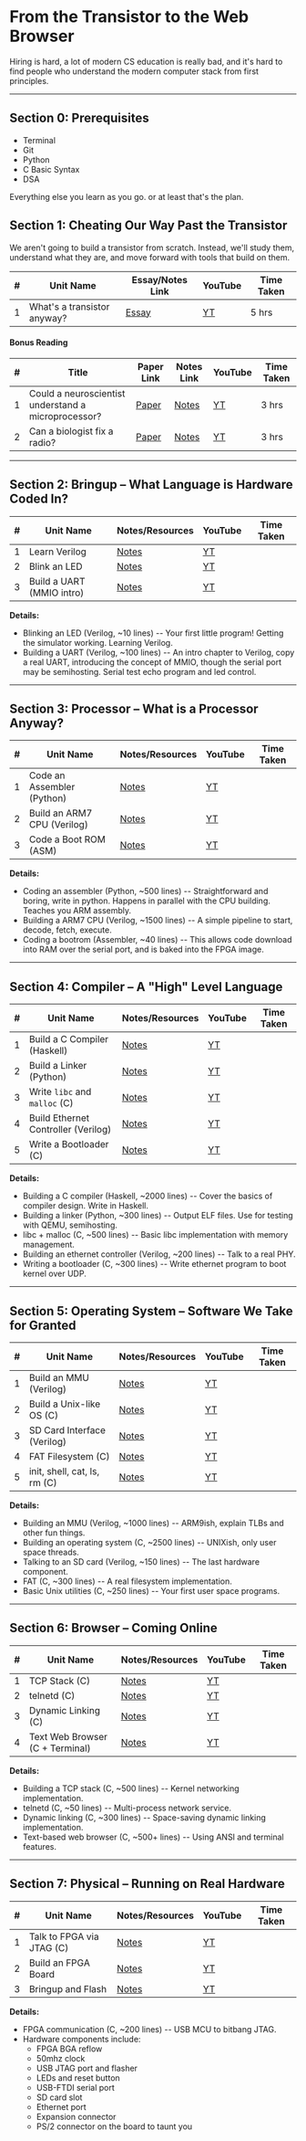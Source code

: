 # From the Transistor to the Web Browser  

Hiring is hard, a lot of modern CS education is really bad, and it's hard to find people who understand the modern computer stack from first principles.

---

## Section 0: Prerequisites

- Terminal
- Git
- Python
- C Basic Syntax
- DSA

Everything else you learn as you go. or at least that's the plan.


## Section 1: Cheating Our Way Past the Transistor  
We aren't going to build a transistor from scratch. Instead, we'll study them, understand what they are, and move forward with tools that build on them.

| # | Unit Name                          | Essay/Notes Link | YouTube | Time Taken |
|---|-----------------------------------|------------------|---------|------------|
| 1 | What's a transistor anyway?       | [Essay](#)       | [YT](#) | 5 hrs      |

#### Bonus Reading
| # | Title                                             | Paper Link | Notes Link | YouTube | Time Taken |
|---|---------------------------------------------------|------------|------------|---------|------------|
| 1 | Could a neuroscientist understand a microprocessor? | [Paper](https://journals.plos.org/ploscompbiol/article?id=10.1371/journal.pcbi.1005268) | [Notes](#) | [YT](#) | 3 hrs      |
| 2 | Can a biologist fix a radio?                      | [Paper](https://www.cell.com/cancer-cell/pdf/S1535-6108(02)00133-2.pdf) | [Notes](#) | [YT](#) | 3 hrs      |

---

## Section 2: Bringup – What Language is Hardware Coded In?  

| # | Unit Name                     | Notes/Resources | YouTube | Time Taken |
|---|-------------------------------|------------------|---------|------------|
| 1 | Learn Verilog                 | [Notes](#)       | [YT](#) |            |
| 2 | Blink an LED                  | [Notes](#)       | [YT](#) |            |
| 3 | Build a UART (MMIO intro)     | [Notes](#)       | [YT](#) |            |

**Details:**
- Blinking an LED (Verilog, ~10 lines) -- Your first little program! Getting the simulator working. Learning Verilog.
- Building a UART (Verilog, ~100 lines) -- An intro chapter to Verilog, copy a real UART, introducing the concept of MMIO, though the serial port may be semihosting. Serial test echo program and led control.

---

## Section 3: Processor – What is a Processor Anyway?  

| # | Unit Name                        | Notes/Resources | YouTube | Time Taken |
|---|----------------------------------|------------------|---------|------------|
| 1 | Code an Assembler (Python)       | [Notes](#)       | [YT](#) |            |
| 2 | Build an ARM7 CPU (Verilog)      | [Notes](#)       | [YT](#) |            |
| 3 | Code a Boot ROM (ASM)            | [Notes](#)       | [YT](#) |            |

**Details:**
- Coding an assembler (Python, ~500 lines) -- Straightforward and boring, write in python. Happens in parallel with the CPU building. Teaches you ARM assembly.
- Building a ARM7 CPU (Verilog, ~1500 lines) -- A simple pipeline to start, decode, fetch, execute.
- Coding a bootrom (Assembler, ~40 lines) -- This allows code download into RAM over the serial port, and is baked into the FPGA image.

---

## Section 4: Compiler – A "High" Level Language  

| # | Unit Name                            | Notes/Resources | YouTube | Time Taken |
|---|--------------------------------------|------------------|---------|------------|
| 1 | Build a C Compiler (Haskell)         | [Notes](#)       | [YT](#) |            |
| 2 | Build a Linker (Python)              | [Notes](#)       | [YT](#) |            |
| 3 | Write `libc` and `malloc` (C)        | [Notes](#)       | [YT](#) |            |
| 4 | Build Ethernet Controller (Verilog)  | [Notes](#)       | [YT](#) |            |
| 5 | Write a Bootloader (C)               | [Notes](#)       | [YT](#) |            |

**Details:**
- Building a C compiler (Haskell, ~2000 lines) -- Cover the basics of compiler design. Write in Haskell.
- Building a linker (Python, ~300 lines) -- Output ELF files. Use for testing with QEMU, semihosting.
- libc + malloc (C, ~500 lines) -- Basic libc implementation with memory management.
- Building an ethernet controller (Verilog, ~200 lines) -- Talk to a real PHY.
- Writing a bootloader (C, ~300 lines) -- Write ethernet program to boot kernel over UDP.

---

## Section 5: Operating System – Software We Take for Granted  

| # | Unit Name                     | Notes/Resources | YouTube | Time Taken |
|---|-------------------------------|------------------|---------|------------|
| 1 | Build an MMU (Verilog)        | [Notes](#)       | [YT](#) |            |
| 2 | Build a Unix-like OS (C)      | [Notes](#)       | [YT](#) |            |
| 3 | SD Card Interface (Verilog)   | [Notes](#)       | [YT](#) |            |
| 4 | FAT Filesystem (C)            | [Notes](#)       | [YT](#) |            |
| 5 | init, shell, cat, ls, rm (C)  | [Notes](#)       | [YT](#) |            |

**Details:**
- Building an MMU (Verilog, ~1000 lines) -- ARM9ish, explain TLBs and other fun things.
- Building an operating system (C, ~2500 lines) -- UNIXish, only user space threads.
- Talking to an SD card (Verilog, ~150 lines) -- The last hardware component.
- FAT (C, ~300 lines) -- A real filesystem implementation.
- Basic Unix utilities (C, ~250 lines) -- Your first user space programs.

---

## Section 6: Browser – Coming Online  

| # | Unit Name                         | Notes/Resources | YouTube | Time Taken |
|---|-----------------------------------|------------------|---------|------------|
| 1 | TCP Stack (C)                     | [Notes](#)       | [YT](#) |            |
| 2 | telnetd (C)                       | [Notes](#)       | [YT](#) |            |
| 3 | Dynamic Linking (C)              | [Notes](#)       | [YT](#) |            |
| 4 | Text Web Browser (C + Terminal)  | [Notes](#)       | [YT](#) |            |

**Details:**
- Building a TCP stack (C, ~500 lines) -- Kernel networking implementation.
- telnetd (C, ~50 lines) -- Multi-process network service.
- Dynamic linking (C, ~300 lines) -- Space-saving dynamic linking implementation.
- Text-based web browser (C, ~500+ lines) -- Using ANSI and terminal features.

---

## Section 7: Physical – Running on Real Hardware  

| # | Unit Name                              | Notes/Resources | YouTube | Time Taken |
|---|----------------------------------------|------------------|---------|------------|
| 1 | Talk to FPGA via JTAG (C)              | [Notes](#)       | [YT](#) |            |
| 2 | Build an FPGA Board                    | [Notes](#)       | [YT](#) |            |
| 3 | Bringup and Flash                      | [Notes](#)       | [YT](#) |            |

**Details:**
- FPGA communication (C, ~200 lines) -- USB MCU to bitbang JTAG.
- Hardware components include:
  - FPGA BGA reflow
  - 50mhz clock
  - USB JTAG port and flasher
  - LEDs and reset button
  - USB-FTDI serial port
  - SD card slot
  - Ethernet port
  - Expansion connector
  - PS/2 connector on the board to taunt you
